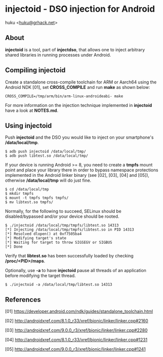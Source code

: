 # injectoid - DSO injection for Android

huku &lt;[huku@grhack.net](mailto:huku@grhack.net)&gt;

## About

**injectoid** is a tool, part of **injectdso**, that allows one to inject
arbitrary shared libraries in running processes under Android.


## Compiling injectoid

Create a standalone cross-compile toolchain for ARM or Aarch64 using the Android
NDK [01], set **CROSS\_COMPILE** and run **make** as shown below:

```
CROSS_COMPILE=/tmp/arm/bin/arm-linux-androideabi- make
```

For more information on the injection technique implemented in **injectoid**
have a look at **NOTES.md**.


## Using injectoid

Push **injectoid** and the DSO you would like to inject on your smartphone's
**/data/local/tmp**.

```
$ adb push injectoid /data/local/tmp/
$ adb push libtest.so /data/local/tmp/
```

If your device is running Android >= 8, you need to create a **tmpfs** mount
point and place your library there in order to bypass namespace protections
implemented in the Android linker binary (see [02], [03], [04] and [05]),
otherwise **/data/local/tmp** will do just fine.

```
$ cd /data/local/tmp
$ mkdir tmpfs
$ mount -t tmpfs tmpfs tmpfs/
$ mv libtest.so tmpfs/
```

Normally, for the following to succeed, SELinux should be disabled/bypassed
and/or your device should be rooted.

```
$ ./injectoid /data/local/tmp/tmpfs/libtest.so 14313
[*] Injecting /data/local/tmp/tmpfs/libtest.so in PID 14313
[*] Resolved dlopen() at 0xf7505ba4
[*] Modifying target's state
[*] Waiting for target to throw SIGSEGV or SIGBUS
[*] Done
```

Verify that **libtest.so** has been successfully loaded by checking
**/proc/\<PID\>/maps**.

Optionally, use **-a** to have **injectoid** pause all threads of an application
before modifying the target thread.

```
$ ./injectoid -a /data/local/tmp/libtest.so 14313
```

## References

[01] <https://developer.android.com/ndk/guides/standalone_toolchain.html>

[02] <http://androidxref.com/8.1.0_r33/xref/bionic/linker/linker.cpp#2160>

[03] <http://androidxref.com/9.0.0_r3/xref/bionic/linker/linker.cpp#2280>

[04] <http://androidxref.com/8.1.0_r33/xref/bionic/linker/linker.cpp#1231>

[05] <http://androidxref.com/9.0.0_r3/xref/bionic/linker/linker.cpp#1241>

